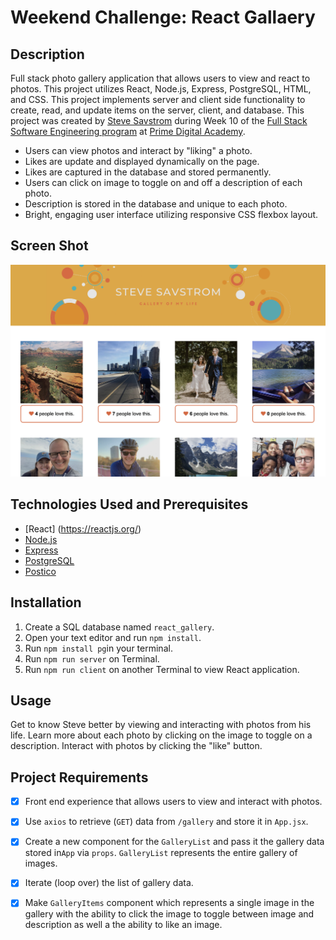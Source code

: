 # Weekend Challenge: React Gallaery

## Description
Full stack photo gallery application that allows users to view and react to photos. This project utilizes React, Node.js, Express, PostgreSQL, HTML, and CSS. This project implements server and client side functionality to create, read, and update items on the server, client, and database. This project was created by [Steve Savstrom](https://www.linkedin.com/in/stevesavstrom/) during Week 10 of the [Full Stack Software Engineering program](https://www.primeacademy.io/courses/engineering#curriculum) at [Prime Digital Academy](https://www.primeacademy.io/).

- Users can view photos and interact by "liking" a photo.
- Likes are update and displayed dynamically on the page.
- Likes are captured in the database and stored permanently.
- Users can click on image to toggle on and off a description of each photo.
- Description is stored in the database and unique to each photo.
- Bright, engaging user interface utilizing responsive CSS flexbox layout.

## Screen Shot
![Screen Shot](/public/images/screenshot.png)

## Technologies Used and Prerequisites
- [React] (https://reactjs.org/)
- [Node.js](https://nodejs.org/en/)
- [Express](https://expressjs.com/)
- [PostgreSQL](https://www.postgresql.org/)
- [Postico](https://eggerapps.at/postico/)

## Installation
1. Create a SQL database named `react_gallery`.
2. Open your text editor and run `npm install`.
3. Run `npm install pg`in your terminal.
4. Run `npm run server` on Terminal.
5. Run `npm run client` on another Terminal to view React application.

## Usage
Get to know Steve better by viewing and interacting with photos from his life. Learn more about each photo by clicking on the image to toggle on a description. Interact with photos by clicking the "like" button.

## Project Requirements
- [x] Front end experience that allows users to view and interact with photos.
- [x] Use `axios` to retrieve (`GET`) data from `/gallery` and store it in `App.jsx`.
- [x] Create a new component for the `GalleryList` and pass it the gallery data stored in`App` via `props`. `GalleryList` represents the entire gallery of images.
- [x] Iterate (loop over) the list of gallery data.
- [x] Make `GalleryItems` component which represents a single image in the gallery with the ability to click the image to toggle between image and description as well a the ability to like an image.

